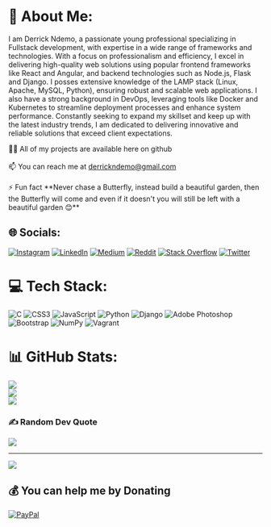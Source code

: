 # 💫 About Me:
<p>I am Derrick Ndemo, a passionate young professional specializing in Fullstack development, with expertise in a wide range of frameworks and technologies. With a focus on professionalism and efficiency, I excel in delivering high-quality web solutions using popular frontend frameworks like React and Angular, and backend technologies such as Node.js, Flask and Django. I posses extensive knowledge of the LAMP stack (Linux, Apache, MySQL, Python), ensuring robust and scalable web applications. I also have a strong background in DevOps, leveraging tools like Docker and Kubernetes to streamline deployment processes and enhance system performance. Constantly seeking to expand my skillset and keep up with the latest industry trends, I am dedicated to delivering innovative and reliable solutions that exceed client expectations.</p>
👨‍💻 All of my projects are available here on github<br><br> 📫 You can reach me at <a href="derrickndemo@gmail.com">derrickndemo@gmail.com</a><br><br>⚡ Fun fact **Never chase a Butterfly, instead build a beautiful garden, then the Butterfly will come and even if it doesn't you will still be left with a beautiful garden 😊**<br>


## 🌐 Socials:
[![Instagram](https://img.shields.io/badge/Instagram-%23E4405F.svg?logo=Instagram&logoColor=white)](https://instagram.com/Lilmeee_) [![LinkedIn](https://img.shields.io/badge/LinkedIn-%230077B5.svg?logo=linkedin&logoColor=white)](https://linkedin.com/in/DerrickNdemo) [![Medium](https://img.shields.io/badge/Medium-12100E?logo=medium&logoColor=white)](https://medium.com/@Derrick) [![Reddit](https://img.shields.io/badge/Reddit-%23FF4500.svg?logo=Reddit&logoColor=white)](https://reddit.com/user/derrickinnit) [![Stack Overflow](https://img.shields.io/badge/-Stackoverflow-FE7A16?logo=stack-overflow&logoColor=white)](https://stackoverflow.com/users/Derrick-ndemo) [![Twitter](https://img.shields.io/badge/Twitter-%231DA1F2.svg?logo=Twitter&logoColor=white)](https://twitter.com/santagotthejuic) 

# 💻 Tech Stack:
![C](https://img.shields.io/badge/c-%2300599C.svg?style=flat&logo=c&logoColor=white) ![CSS3](https://img.shields.io/badge/css3-%231572B6.svg?style=flat&logo=css3&logoColor=white) ![JavaScript](https://img.shields.io/badge/javascript-%23323330.svg?style=flat&logo=javascript&logoColor=%23F7DF1E) ![Python](https://img.shields.io/badge/python-3670A0?style=flat&logo=python&logoColor=ffdd54) ![Django](https://img.shields.io/badge/django-%23092E20.svg?style=flat&logo=django&logoColor=white) ![Adobe Photoshop](https://img.shields.io/badge/adobephotoshop-%2331A8FF.svg?style=flat&logo=adobephotoshop&logoColor=white) ![Bootstrap](https://img.shields.io/badge/bootstrap-%23563D7C.svg?style=flat&logo=bootstrap&logoColor=white) ![NumPy](https://img.shields.io/badge/numpy-%23013243.svg?style=flat&logo=numpy&logoColor=white) ![Vagrant](https://img.shields.io/badge/vagrant-%231563FF.svg?style=flat&logo=vagrant&logoColor=white)
# 📊 GitHub Stats:
![](https://github-readme-stats.vercel.app/api?username=Derrick-ndemo&theme=radical&hide_border=true&include_all_commits=false&count_private=false)<br/>
![](https://github-readme-streak-stats.herokuapp.com/?user=Derrick-ndemo&theme=radical&hide_border=true)<br/>
![](https://github-readme-stats.vercel.app/api/top-langs/?username=Derrick-ndemo&theme=radical&hide_border=true&include_all_commits=false&count_private=false&layout=compact)

### ✍️ Random Dev Quote
![](https://quotes-github-readme.vercel.app/api?type=horizontal&theme=radical)

---
[![](https://visitcount.itsvg.in/api?id=Derrick-ndemo&icon=0&color=0)](https://visitcount.itsvg.in)

  ## 💰 You can help me by Donating
  [![PayPal](https://img.shields.io/badge/PayPal-00457C?style=for-the-badge&logo=paypal&logoColor=white)](https://paypal.me/Derrick_Ndemo) 

  
<!-- Proudly created with GPRM ( https://gprm.itsvg.in ) -->
